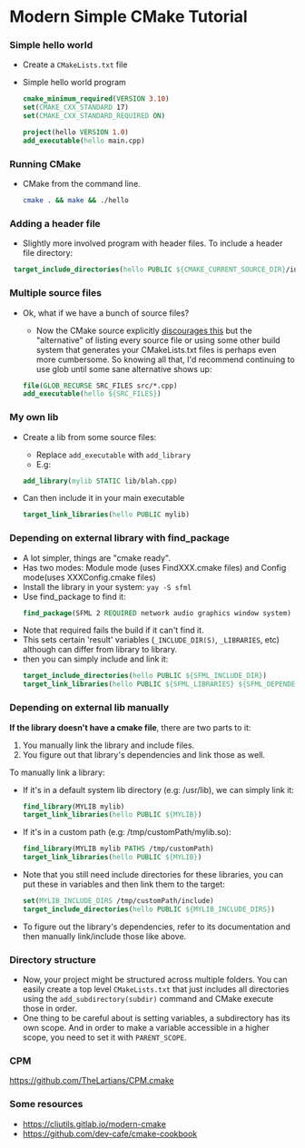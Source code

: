 # Modern Simple CMake Tutorial

### Simple hello world
* Create a `CMakeLists.txt` file
* Simple hello world program

  ```cmake
  cmake_minimum_required(VERSION 3.10)
  set(CMAKE_CXX_STANDARD 17)
  set(CMAKE_CXX_STANDARD_REQUIRED ON)

  project(hello VERSION 1.0)
  add_executable(hello main.cpp)
  ```

### Running CMake
* CMake from the command line.

  ```bash
  cmake . && make && ./hello
  ```

### Adding a header file
* Slightly more involved program with header files. To include a header file directory:

 ```cmake
  target_include_directories(hello PUBLIC ${CMAKE_CURRENT_SOURCE_DIR}/include)
  ```

### Multiple source files
* Ok, what if we have a bunch of source files?

  * Now the CMake source explicitly [discourages this](https://cmake.org/cmake/help/latest/command/file.html#filesystem) but the "alternative" of listing every source file or using some other build system that generates your CMakeLists.txt files is perhaps even more cumbersome. So knowing all that, I'd recommend continuing to use glob until some sane alternative shows up:

  ```cmake
  file(GLOB_RECURSE SRC_FILES src/*.cpp)
  add_executable(hello ${SRC_FILES})
  ```

### My own lib
* Create a lib from some source files:

  * Replace `add_executable` with `add_library` 
  * E.g:

  ```cmake
  add_library(mylib STATIC lib/blah.cpp)
  ```

* Can then include it in your main executable

  ```cmake
  target_link_libraries(hello PUBLIC mylib)
  ```

### Depending on external library with find_package
* A lot simpler, things are "cmake ready".
* Has two modes: Module mode (uses FindXXX.cmake files) and Config mode(uses XXXConfig.cmake files)
* Install the library in your system: `yay -S sfml`
* Use find_package to find it:
  ```cmake
  find_package(SFML 2 REQUIRED network audio graphics window system)
  ```
* Note that required fails the build if it can't find it.
* This sets certain 'result' variables (`_INCLUDE_DIR(S)`, `_LIBRARIES`, etc) although can differ from library to library.
* then you can simply include and link it:
  ```cmake
  target_include_directories(hello PUBLIC ${SFML_INCLUDE_DIR})
  target_link_libraries(hello PUBLIC ${SFML_LIBRARIES} ${SFML_DEPENDENCIES})
  ```

### Depending on external lib manually

**If the library doesn't have a cmake file**, there are two parts to it:
1. You manually link the library and include files.
2. You figure out that library's dependencies and link those as well.

To manually link a library:

* If it's in a default system lib directory (e.g: /usr/lib), we can simply link it:
  ```cmake
  find_library(MYLIB mylib)
  target_link_libraries(hello PUBLIC ${MYLIB})
  ```
* If it's in a custom path (e.g: /tmp/customPath/mylib.so):
  ```cmake
  find_library(MYLIB mylib PATHS /tmp/customPath)
  target_link_libraries(hello PUBLIC ${MYLIB})
  ```
* Note that you still need include directories for these libraries, you can put these in variables and then link them to the target:
  ```cmake
  set(MYLIB_INCLUDE_DIRS /tmp/customPath/include)
  target_include_directories(hello PUBLIC ${MYLIB_INCLUDE_DIRS})
  ```
* To figure out the library's dependencies, refer to its documentation and then manually link/include those like above.

### Directory structure
* Now, your project might be structured across multiple folders. You can easily create a top level `CMakeLists.txt` that just includes all directories using the `add_subdirectory(subdir)` command and CMake execute those in order.
* One thing to be careful about is setting variables, a subdirectory has its own scope. And in order to make a variable accessible in a higher scope, you need to set it with `PARENT_SCOPE`.

### CPM
https://github.com/TheLartians/CPM.cmake


### Some resources

* https://cliutils.gitlab.io/modern-cmake
* https://github.com/dev-cafe/cmake-cookbook

